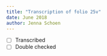 ```yaml
---
title: "Transcription of folio 25v"
date: June 2018
author: Jenna Schoen
---
```

- [ ] Transcribed
- [ ] Double checked
